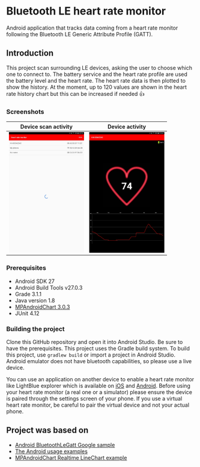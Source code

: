 # Bluetooth LE heart rate monitor

Android application that tracks data coming from a heart rate monitor following the Bluetooth LE Generic Attribute Profile (GATT).

## Introduction

This project scan surrounding LE devices, asking the user to choose which one to connect to. The battery service and the heart rate profile are used the battery level and the heart rate. The heart rate data is then plotted to show the history. At the moment, up to 120 values are shown in the heart rate history chart but this can be increased if needed :thumbsup:

### Screenshots
Device scan activity       |      Device activity
:-------------------------:|:-------------------------:
<img src="https://github.com/LaurieMarceau/Heart-rate-monitor-BLE/blob/master/screenshots/Screenshot_DeviceScanActivity.jpg" width="200">  | <img src="https://github.com/LaurieMarceau/Heart-rate-monitor-BLE/blob/master/screenshots/Screenshot_DeviceActivity_RealDevice.jpg.jpg" width="200">

### Prerequisites

* Android SDK 27
* Android Build Tools v27.0.3
* Grade 3.1.1
* Java version 1.8
* [MPAndroidChart 3.0.3](https://github.com/PhilJay/MPAndroidChart)
* JUnit 4.12

### Building the project

Clone this GitHub repository and open it into Android Studio. Be sure to have the prerequisites. This project uses the Gradle build system. To build this project, use ```gradlew build``` or import a project in Android Studio. Android emulator does not have bluetooth capabilities, so please use a live device. 

You can use an application on another device to enable a heart rate monitor like LightBlue explorer which is available on [iOS](https://itunes.apple.com/us/app/lightblue-explorer/id557428110?mt=8) and [Android](https://play.google.com/store/apps/details?id=com.punchthrough.lightblueexplorer&hl=en). Before using your heart rate monitor (a real one or a simulator) please ensure the device is paired through the settings screen of your phone. If you use a virtual heart rate monitor, be careful to pair the virtual device and not your actual phone.

## Project was based on
* [Android BluetoothLeGatt Google sample](https://github.com/googlesamples/android-BluetoothLeGatt)
* [The Android usage examples](https://developer.android.com/guide/topics/connectivity/bluetooth-le.html)
* [MPAndroidChart Realtime LineChart example](https://github.com/PhilJay/MPAndroidChart/blob/master/MPChartExample/src/com/xxmassdeveloper/mpchartexample/RealtimeLineChartActivity.java)
